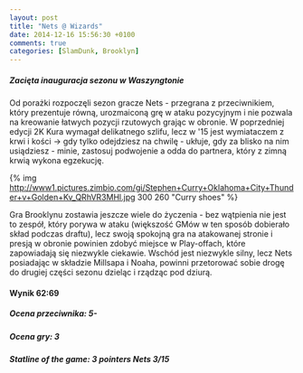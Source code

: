 ```yaml
---
layout: post
title: "Nets @ Wizards"
date: 2014-12-16 15:56:30 +0100
comments: true
categories: [SlamDunk, Brooklyn]
---
```


<h5>Zacięta inauguracja sezonu w Waszyngtonie</h5>

Od porażki rozpoczęli sezon gracze Nets - przegrana z przeciwnikiem, który prezentuje równą, urozmaiconą grę w ataku pozycyjnym i nie pozwala na kreowanie łatwych pozycji rzutowych grając w obronie. W poprzedniej edycji 2K Kura wymagał delikatnego szlifu, lecz w '15 jest wymiataczem z krwi i kości -> gdy tylko odejdziesz na chwilę - ukłuje, gdy za blisko na nim usiądziesz - minie, zastosuj podwojenie a odda do partnera, który z zimną krwią wykona egzekucję. 

<!--more-->

{% img http://www1.pictures.zimbio.com/gi/Stephen+Curry+Oklahoma+City+Thunder+v+Golden+Kv_QRhVR3MHl.jpg 300 260 "Curry shoes" %}

Gra Brooklynu zostawia jeszcze wiele do życzenia - bez wątpienia nie jest to zespół, który porywa w ataku (większość GMów w ten sposób dobierało skład podczas draftu), lecz swoją spokojną gra na atakowanej stronie i presją w obronie powinien zdobyć miejsce w Play-offach, które zapowiadają się niezwykle ciekawie. Wschód jest niezwykle silny, lecz Nets posiadając w składzie Millsapa i Noaha, powinni przetorować sobie drogę do drugiej części sezonu dzieląc i rządząc pod dziurą. 

<h4>Wynik 62:69</h4>
<h5>Ocena przeciwnika: 5-</h5>
<h5>Ocena gry: 3</h5>
<h5>Statline of the game: 3 pointers Nets 3/15 </h5>